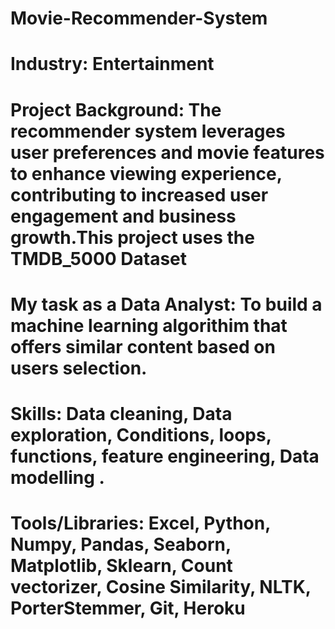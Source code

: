 # Movie-Recommender-System
# Industry: Entertainment
# Project Background: The recommender system leverages user preferences and movie features to enhance viewing experience, contributing to increased user engagement and business growth.This project uses the TMDB_5000 Dataset
# My task as a Data Analyst: To build a machine learning algorithim that offers similar content based on users selection.
# Skills: Data cleaning, Data exploration, Conditions, loops, functions, feature engineering, Data modelling .
# Tools/Libraries: Excel, Python, Numpy, Pandas, Seaborn, Matplotlib, Sklearn, Count vectorizer, Cosine Similarity, NLTK, PorterStemmer, Git, Heroku

